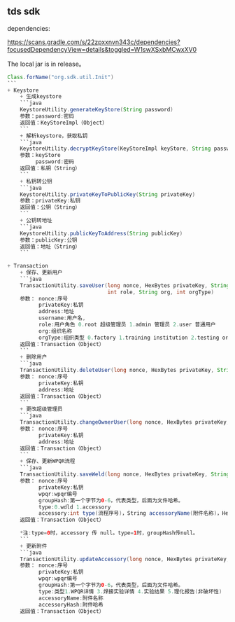 ## tds sdk

dependencies:

https://scans.gradle.com/s/22zpxxnvn343c/dependencies?focusedDependencyView=details&toggled=W1swXSxbMCwxXV0

The local jar is in release。

``````java
Class.forName("org.sdk.util.Init")
```
+ Keystore
    + 生成keystore
    ```java
    KeystoreUtility.generateKeyStore(String password)
    参数：password:密码
    返回值：KeyStoreImpl（Object）
    ```
    + 解析keystore，获取私钥
    ```java
    KeystoreUtility.decryptKeyStore(KeyStoreImpl keyStore, String password)
    参数：keyStore
         password:密码
    返回值：私钥（String）
    ```
    + 私钥转公钥
    ```java
    KeystoreUtility.privateKeyToPublicKey(String privateKey)
    参数：privateKey:私钥
    返回值：公钥（String）
    ```
    + 公钥转地址
    ```java
    KeystoreUtility.publicKeyToAddress(String publicKey)
    参数：publicKey:公钥
    返回值：地址（String）
    ```
    
+ Transaction
    + 保存、更新用户
    ```java
    TransactionUtility.saveUser(long nonce, HexBytes privateKey, String address, String username, 
                                int role, String org, int orgType)
    参数： nonce:序号
          privateKey:私钥
          address:地址
          username:用户名,
          role:用户角色 0.root 超级管理员 1.admin 管理员 2.user 普通用户
          org:组织名称
          orgType:组织类型 0.factory 1.training institution 2.testing organization:组织类型 3.other
    返回值：Transaction（Object）
    ```
    + 删除用户
    ```java
    TransactionUtility.deleteUser(long nonce, HexBytes privateKey, String address)
    参数： nonce:序号
          privateKey:私钥
          address:地址
    返回值：Transaction（Object）
    ```
    + 更改超级管理员
    ```java
    TransactionUtility.changeOwnerUser(long nonce, HexBytes privateKey, String address)
    参数： nonce:序号
          privateKey:私钥
          address:地址
    返回值：Transaction（Object）
    ```
    + 保存、更新WPQR流程
    ```java
    TransactionUtility.saveWeld(long nonce, HexBytes privateKey, String wpqr, HexBytes groupHash, int type, Accessory accessory)
    参数： nonce:序号
          privateKey:私钥
          wpqr:wpqr编号
          groupHash:第一个字节为0-6，代表类型，后面为文件哈希。
          type:0.wdld 1.accessory
          accessory:int type(流程序号)，String accessoryName(附件名称)，HexBytes accessoryHash(附件哈希)
    返回值：Transaction（Object）
    
    *注:type=0时，accessory 传 null。type=1时，groupHash传null。
    ```
    + 更新附件
    ```java
    TransactionUtility.updateAccessory(long nonce, HexBytes privateKey, String wpqr, int type, String accessoryName, HexBytes accessoryHash)
    参数： nonce:序号
          privateKey:私钥
          wpqr:wpqr编号
          groupHash:第一个字节为0-6，代表类型，后面为文件哈希。
          type:类型1.WPQR详情 3.焊接实验详情 4.实验结果 5.理化报告(非破坏性)
          accessoryName:附件名称
          accessoryHash:附件哈希
    返回值：Transaction（Object）
 
